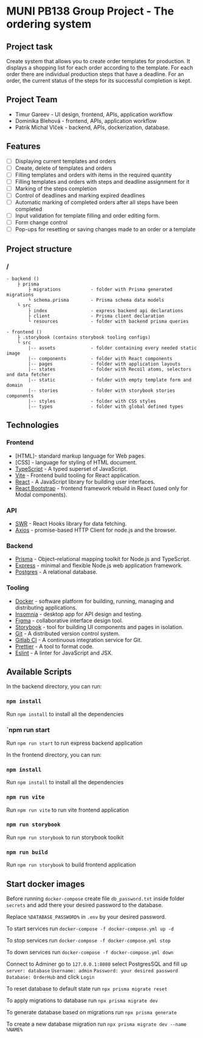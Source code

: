# MUNI PB138 Group Project - The ordering system

## Project task
Create system that allows you to create order templates for production. 
It displays a shopping list for each order according to the template. 
For each order there are individual production steps that have a deadline. 
For an order, the current status of the steps for its successful completion is kept.

## Project Team
-   Timur Gareev               - UI design, frontend, APIs, application workflow
-   Dominika Blehová           - frontend, APIs, application workflow
-   Patrik Michal Vlček        - backend, APIs, dockerization, database.

## Features

-   [ ] Displaying current templates and orders
-   [ ] Create, delete of templates and orders
-   [ ] Filling templates and orders with items in the required quantity
-   [ ] Filling templates and orders with steps and deadline assignment for it
-   [ ] Marking of the steps completion 
-   [ ] Сontrol of deadlines and marking expired deadlines  
-   [ ] Automatic marking of completed orders after all steps have been completed
-   [ ] Input validation for template filling and order editing form.
-   [ ] Form change control
-   [ ] Pop-ups for resetting or saving changes made to an order or a template

## Project structure

### /

```
- backend ()
    ├ prisma
        ├ migrations           - folder with Prisma generated migrations
        └ schema.prisma        - Prisma schema data models 
    └ src
        ├ index                - express backend api declarations
        ├ client               - Prisma client declaration
        └ resources            - folder with backend prisma queries                          

- frontend ()
    ├ .storybook (contains storybook tooling configs)
    └ src
        |-- assets             - folder containing every needed static image
        |-- components         - folder with React components
        |-- pages              - folder with application layouts 
        |-- states             - folder with Recoil atoms, selectors and data fetcher
        |-- static             - folder with empty template form and domain
        |-- stories            - folder with storybook stories components
        |-- styles             - folder with CSS styles
        |-- types              - folder with global defined types
```

## Technologies

### Frontend

-   [HTML]- standard markup language for Web pages.
-   [CSS] - language for styling of HTML document.
-   [TypeScript](https://www.typescriptlang.org/) - A typed superset of JavaScript.
-   [Vite](https://vitejs.dev/) - Frontend build tooling for React application.
-   [React](https://reactjs.org/) - A JavaScript library for building user interfaces.
-   [React Bootstrap](https://react-bootstrap.github.io/) - frontend framework rebuild in React (used only for Modal components). 

### API

-   [SWR](https://swr.vercel.app/ru) - React Hooks library for data fetching.
-   [Axios](https://axios-http.com/) - promise-based HTTP Client for node.js and the browser.

### Backend

-   [Prisma](https://www.prisma.io/) - Object–relational mapping toolkit for Node.js and TypeScript.
-   [Express](https://expressjs.com/) - minimal and flexible Node.js web application framework.
-   [Postgres](https://www.postgresql.org/) - A relational database.

### Tooling

-   [Docker](https://www.docker.com/) - software platform for building, running, managing and distributing applications.
-   [Insomnia](https://insomnia.rest/) - desktop app for API design and testing.
-   [Figma](https://www.figma.com/) - collaborative interface design tool.
-   [Storybook](https://storybook.js.org/) - tool for building UI components and pages in isolation.
-   [Git](https://git-scm.com/) - A distributed version control system.
-   [Gitlab CI](https://about.gitlab.com/gitlab-ci/) - A continuous integration service for Git.
-   [Prettier](https://prettier.io/) - A tool to format code.
-   [Eslint](https://eslint.org/) - A linter for JavaScript and JSX.

## Available Scripts

In the backend directory, you can run:

### `npm install` 
Run `npm install` to install all the dependencies

### `npm run start 
Run `npm run start` to run express backend application

In the frontend directory, you can run:

### `npm install` 
Run `npm install` to install all the dependencies

### `npm run vite` 
Run `npm run vite` to run vite frontend application

### `npm run storybook` 
Run `npm run storybook` to run storybook toolkit 

### `npm run build` 
Run `npm run storybook` to build frontend application


## Start docker images
Before running `docker-compose` create file `db_password.txt` inside folder `secrets` and add there your desired password to the database.

Replace `%DATABASE_PASSWORD%` in `.env` by your desired password.

To start services run `docker-compose -f docker-compose.yml up -d`

To stop services run `docker-compose -f docker-compose.yml stop`

To down services run `docker-compose -f docker-compose.yml down`

Connect to Adminer go to `127.0.0.1:8080` select PostgresSQL and fill up `server: database` `Username: admin` `Password: your desired password` `Database: OrderHub` and click `Login`

To reset database to default state run `npx prisma migrate reset`

To apply migrations to database run `npx prisma migrate dev`

To generate database based on migrations run `npx prisma generate`

To create a new database migration run `npx prisma migrate dev --name %NAME%`
